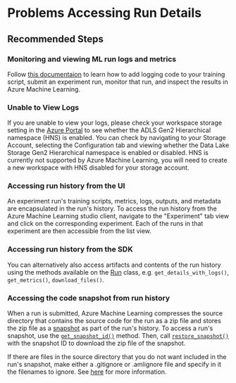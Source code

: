 <properties
	pageTitle="Issues with accessing run history"
	description="Issues with accessing run history"
	infoBubbleText="Issues with accessing run history"
	service="microsoft.machinelearning"
	resource="trainingandexperimentation"
	authors="mx-iao"
	ms.author="minxia"
	supportTopicIds="32690885"
	productPesIds="16644"
	cloudEnvironments="public, fairfax, mooncake, usnat, ussec"
	articleId="microsoft.machinelearning.trainingandexperimentation.accessingrunhistory"
	selfHelpType="generic"
	ownershipId="AzureML_AzureMachineLearningServices"
/>

# Problems Accessing Run Details

## **Recommended Steps**

### Monitoring and viewing ML run logs and metrics
Follow [this documentaion](https://docs.microsoft.com/en-us/azure/machine-learning/how-to-track-experiments#view-the-experiment-in-your-workspace-in-azure-machine-learning-studio) to learn how to add logging code to your training script, submit an experiment run, monitor that run, and inspect the results in Azure Machine Learning.

### Unable to View Logs
If you are unable to view your logs, please check your workspace storage setting in the [Azure Portal](https://ms.portal.azure.com) to see whether the ADLS Gen2 Hierarchical namespace (HNS) is enabled. You can check by navigating to your Storage Account, selecting the Configuration tab and viewing whether the Data Lake Storage Gen2 Hierarchical namespace is enabled or disabled. HNS is currently not supported by Azure Machine Learning, you will need to create a new workspace with HNS disabled for your storage account. 

### Accessing run history from the UI
An experiment run's training scripts, metrics, logs, outputs, and metadata are encapsulated in the run's history. To access the run history from the Azure Machine Learning studio client, navigate to the "Experiment" tab view and click on the corresponding experiment. Each of the runs in that experiment are then accessible from the list view.

### Accessing run history from the SDK
You can alternatively also access artifacts and contents of the run history using the methods available on the [Run](https://docs.microsoft.com/python/api/azureml-core/azureml.core.run.run?view=azure-ml-py) class, e.g. `get_details_with_logs()`, `get_metrics()`, `download_files()`.

### Accessing the code snapshot from run history
When a run is submitted, Azure Machine Learning compresses the source directory that contains the source code for the run as a zip file and stores the zip file as a [snapshot](https://docs.microsoft.com/azure/machine-learning/concept-azure-machine-learning-architecture#snapshots) as part of the run's history. To access a run's snapshot, use the [`get_snapshot_id()`](https://docs.microsoft.com/python/api/azureml-core/azureml.core.run.run?view=azure-ml-py#get-snapshot-id-) method. Then, call [`restore_snapshot()`](https://docs.microsoft.com/python/api/azureml-core/azureml.core.run.run?view=azure-ml-py#restore-snapshot-snapshot-id-none--path-none-) with the snapshot ID to download the zip file of the snapshot.

If there are files in the source directory that you do not want included in the run's snapshot, make either a .gitignore or .amlignore file and specify in it the filenames to ignore. See [here](https://docs.microsoft.com/azure/machine-learning/concept-azure-machine-learning-architecture#snapshots) for more information.
